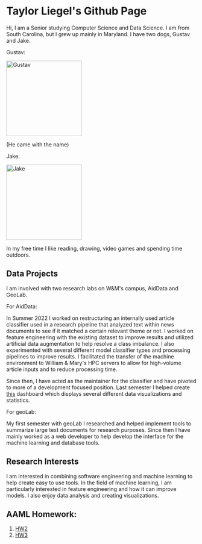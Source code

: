 
# Taylor Liegel's Github Page
Hi, I am a Senior studying Computer Science and Data Science. I am from South Carolina, but I grew up mainly in Maryland. I have two dogs, Gustav and Jake.

Gustav:

<img src="https://i.imgur.com/14m1uva.jpeg" alt="Gustav" width="200"/>

(He came with the name)

Jake:

<img src="https://i.imgur.com/vuiIGg2.jpeg" alt="Jake" width="200"/>

In my free time I like reading, drawing, video games and spending time outdoors. 

## Data Projects
I am involved with two research labs on W&M's campus, AidData and GeoLab.

For AidData:

In Summer 2022 I worked on restructuring an internally used article classifier used in a research pipeline that analyzed text within news documents to see if it matched a certain relevant theme or not. I worked on feature engineering with the existing dataset to improve results and utilized artificial data augmentation to help resolve a class imbalance. I also experimented with several different model classifier types and processing pipelines to improve results. I facilitated the transfer of the machine environment to William & Mary's HPC servers to allow for high-volume article inputs and to reduce processing time. 

Since then, I have acted as the maintainer for the classifier and have pivoted to more of a development focused position. Last semester I helped create [this](https://china.aiddata.org/) dashboard which displays several different data visualizations and statistics. 

For geoLab:

My first semester with geoLab I researched and helped implement tools to summarize large text documents for research purposes. Since then I have mainly worked as a web developer to help develop the interface for the machine learning and database tools.

## Research Interests

I am interested in combining software engineering and machine learning to help create easy to use tools. In the field of machine learning, I am particularly interested in feature engineering and how it can improve models. I also enjoy data analysis and creating visualizations. 

## AAML Homework:

1. [HW2](HW2/Liegel_HW2.ipynb)
2. [HW3](HW3/Liegel_HW3.ipynb)

